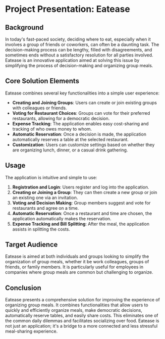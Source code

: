 
# Project Presentation: Eatease

## Background

In today's fast-paced society, deciding where to eat, especially when it involves a group of friends or coworkers, can often be a daunting task. The decision-making process can be lengthy, filled with disagreements, and sometimes ends without a satisfactory resolution for all parties involved. Eatease is an innovative application aimed at solving this issue by simplifying the process of decision-making and organizing group meals.

## Core Solution Elements

Eatease combines several key functionalities into a simple user experience:

- **Creating and Joining Groups**: Users can create or join existing groups with colleagues or friends.
- **Voting for Restaurant Choices**: Groups can vote for their preferred restaurants, allowing for a democratic decision.
- **Expense Tracking**: The application enables easy cost-sharing and tracking of who owes money to whom.
- **Automatic Reservation**: Once a decision is made, the application automatically reserves a table at the selected restaurant.
- **Customization**: Users can customize settings based on whether they are organizing lunch, dinner, or a casual drink gathering.

## Usage

The application is intuitive and simple to use:

1. **Registration and Login**: Users register and log into the application.
2. **Creating or Joining a Group**: They can then create a new group or join an existing one via an invitation.
3. **Voting and Decision Making**: Group members suggest and vote for restaurants and agree on a time.
4. **Automatic Reservation**: Once a restaurant and time are chosen, the application automatically makes the reservation.
5. **Expense Tracking and Bill Splitting**: After the meal, the application assists in splitting the costs.

## Target Audience

Eatease is aimed at both individuals and groups looking to simplify the organization of group meals, whether it be work colleagues, groups of friends, or family members. It is particularly useful for employees in companies where group meals are common but challenging to organize.

## Conclusion

Eatease presents a comprehensive solution for improving the experience of organizing group meals. It combines functionalities that allow users to quickly and efficiently organize meals, make democratic decisions, automatically reserve tables, and easily share costs. This eliminates one of the common daily dilemmas and facilitates socializing over food. Eatease is not just an application; it's a bridge to a more connected and less stressful meal-sharing experience.
